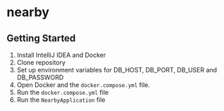 # nearby

## Getting Started
1. Install IntelliJ IDEA and Docker
2. Clone repository
3. Set up environment variables for DB_HOST, DB_PORT, DB_USER and DB_PASSWORD
4. Open Docker and the ```docker.compose.yml``` file.
5. Run the ```docker.compose.yml``` file
6. Run the ```NearbyApplication``` file
